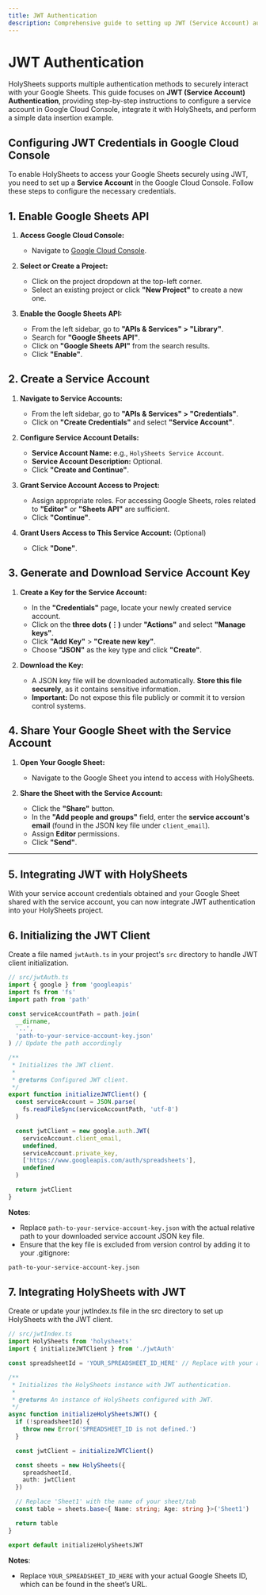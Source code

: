 ```yaml
---
title: JWT Authentication
description: Comprehensive guide to setting up JWT (Service Account) authentication with HolySheets.
---
```


# JWT Authentication

HolySheets supports multiple authentication methods to securely interact with your Google Sheets. This guide focuses on **JWT (Service Account) Authentication**, providing step-by-step instructions to configure a service account in Google Cloud Console, integrate it with HolySheets, and perform a simple data insertion example.

## Configuring JWT Credentials in Google Cloud Console

To enable HolySheets to access your Google Sheets securely using JWT, you need to set up a **Service Account** in the Google Cloud Console. Follow these steps to configure the necessary credentials.

## 1. Enable Google Sheets API

1. **Access Google Cloud Console:**

   - Navigate to [Google Cloud Console](https://console.cloud.google.com/).

2. **Select or Create a Project:**

   - Click on the project dropdown at the top-left corner.
   - Select an existing project or click **"New Project"** to create a new one.

3. **Enable the Google Sheets API:**

   - From the left sidebar, go to **"APIs & Services" > "Library"**.
   - Search for **"Google Sheets API"**.
   - Click on **"Google Sheets API"** from the search results.
   - Click **"Enable"**.

## 2. Create a Service Account

1. **Navigate to Service Accounts:**

   - From the left sidebar, go to **"APIs & Services" > "Credentials"**.
   - Click on **"Create Credentials"** and select **"Service Account"**.

2. **Configure Service Account Details:**

   - **Service Account Name:** e.g., `HolySheets Service Account`.
   - **Service Account Description:** Optional.
   - Click **"Create and Continue"**.

3. **Grant Service Account Access to Project:**

   - Assign appropriate roles. For accessing Google Sheets, roles related to **"Editor"** or **"Sheets API"** are sufficient.
   - Click **"Continue"**.

4. **Grant Users Access to This Service Account:** (Optional)
   - Click **"Done"**.

## 3. Generate and Download Service Account Key

1. **Create a Key for the Service Account:**

   - In the **"Credentials"** page, locate your newly created service account.
   - Click on the **three dots (⋮)** under **"Actions"** and select **"Manage keys"**.
   - Click **"Add Key"** > **"Create new key"**.
   - Choose **"JSON"** as the key type and click **"Create"**.

2. **Download the Key:**

   - A JSON key file will be downloaded automatically. **Store this file securely**, as it contains sensitive information.
   - **Important:** Do not expose this file publicly or commit it to version control systems.

## 4. Share Your Google Sheet with the Service Account

1. **Open Your Google Sheet:**

   - Navigate to the Google Sheet you intend to access with HolySheets.

2. **Share the Sheet with the Service Account:**

   - Click the **"Share"** button.
   - In the **"Add people and groups"** field, enter the **service account's email** (found in the JSON key file under `client_email`).
   - Assign **Editor** permissions.
   - Click **"Send"**.

---

## 5. Integrating JWT with HolySheets

With your service account credentials obtained and your Google Sheet shared with the service account, you can now integrate JWT authentication into your HolySheets project.

## 6. Initializing the JWT Client

Create a file named `jwtAuth.ts` in your project's `src` directory to handle JWT client initialization.

```typescript
// src/jwtAuth.ts
import { google } from 'googleapis'
import fs from 'fs'
import path from 'path'

const serviceAccountPath = path.join(
  __dirname,
  '..',
  'path-to-your-service-account-key.json'
) // Update the path accordingly

/**
 * Initializes the JWT client.
 *
 * @returns Configured JWT client.
 */
export function initializeJWTClient() {
  const serviceAccount = JSON.parse(
    fs.readFileSync(serviceAccountPath, 'utf-8')
  )

  const jwtClient = new google.auth.JWT(
    serviceAccount.client_email,
    undefined,
    serviceAccount.private_key,
    ['https://www.googleapis.com/auth/spreadsheets'],
    undefined
  )

  return jwtClient
}
```

**Notes**:

- Replace `path-to-your-service-account-key.json` with the actual relative path to your downloaded service account JSON key file.
- Ensure that the key file is excluded from version control by adding it to your .gitignore:

```bash
path-to-your-service-account-key.json
```

## 7. Integrating HolySheets with JWT

Create or update your jwtIndex.ts file in the src directory to set up HolySheets with the JWT client.

```typescript
// src/jwtIndex.ts
import HolySheets from 'holysheets'
import { initializeJWTClient } from './jwtAuth'

const spreadsheetId = 'YOUR_SPREADSHEET_ID_HERE' // Replace with your actual Spreadsheet ID

/**
 * Initializes the HolySheets instance with JWT authentication.
 *
 * @returns An instance of HolySheets configured with JWT.
 */
async function initializeHolySheetsJWT() {
  if (!spreadsheetId) {
    throw new Error('SPREADSHEET_ID is not defined.')
  }

  const jwtClient = initializeJWTClient()

  const sheets = new HolySheets({
    spreadsheetId,
    auth: jwtClient
  })

  // Replace 'Sheet1' with the name of your sheet/tab
  const table = sheets.base<{ Name: string; Age: string }>('Sheet1')

  return table
}

export default initializeHolySheetsJWT
```

**Notes**:

- Replace `YOUR_SPREADSHEET_ID_HERE` with your actual Google Sheets ID, which can be found in the sheet’s URL.
